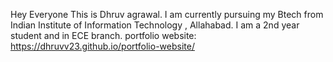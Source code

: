 Hey Everyone
This is Dhruv agrawal.
I am currently pursuing my Btech from Indian Institute of Information Technology , Allahabad.
I am a 2nd year student and in ECE branch.
portfolio website: https://dhruvv23.github.io/portfolio-website/
